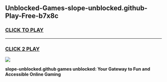 
## Unblocked-Games-slope-unblocked.github-Play-Free-b7x8c
<h3>
<a href="https://premium76.site?title=slope-unblocked.github&ref=21A">CLICK TO PLAY</a></h3>
<hr>

<h3>
<a href="https://premium76.site?title=slope-unblocked.github&ref=21A">CLICK 2 PLAY</a>
  
</h3>

<a href="https://premium76.site?title=slope-unblocked.github&ref=21A"><img src="https://clearcache.store/games.png"></a>


**slope-unblocked.github games unblocked: Your Gateway to Fun and Accessible Online Gaming**
